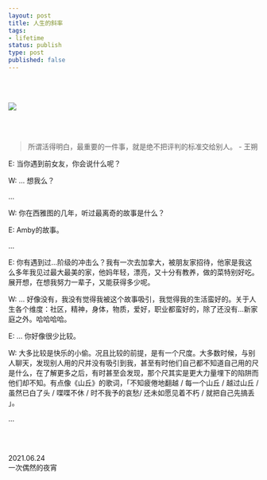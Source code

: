 ```yaml
--- 
layout: post
title: 人生的斜率
tags: 
- lifetime
status: publish
type: post
published: false
---
```



<br>
<br>

![](http://imgur.com/zdSDrxI.png)

<br>
<br>

> 所谓活得明白，最重要的一件事，就是绝不把评判的标准交给别人。 - 王朔

E: 当你遇到前女友，你会说什么呢？

W: ... 想我么？

...


W: 你在西雅图的几年，听过最离奇的故事是什么？

E: Amby的故事。

...

E: 你有遇到过...阶级的冲击么？我有一次去加拿大，被朋友家招待，他家是我这么多年我见过最大最美的家，他妈年轻，漂亮，又十分有教养，做的菜特别好吃。展开想，在想我努力一辈子，又能获得多少呢。

W: ... 好像没有，我没有觉得我被这个故事吸引，我觉得我的生活蛮好的。关于人生各个维度：社区，精神，身体，物质，爱好，职业都蛮好的，除了还没有...新家庭之外。哈哈哈哈。

E: ... 你好像很少比较。

W: 大多比较是快乐的小偷。况且比较的前提，是有一个尺度。大多数时候，与别人聊天，发现别人用的尺并没有吸引到我，甚至有时他们自己都不知道自己用的尺是什么，在了解更多之后，有时甚至会发现，那个尺其实是更大力量埋下的陷阱而他们却不知。有点像《山丘》的歌词，「不知疲倦地翻越 / 每一个山丘 / 越过山丘 / 虽然已白了头 / 喋喋不休 / 时不我予的哀愁/ 还未如愿见着不朽 / 就把自己先搞丢 」。

...

<br>
<br>

2021.06.24 <br>
一次偶然的夜宵 <br>
 <br>





